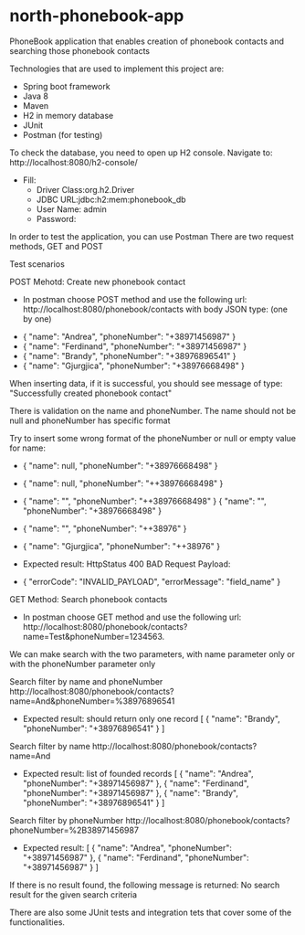 # north-phonebook-app
PhoneBook application that enables creation of phonebook contacts and searching those phonebook contacts

Technologies that are used to implement this project are:
* Spring boot framework
* Java 8
* Maven
* H2 in memory database
* JUnit 
* Postman (for testing)

To check the database, you need to open up H2 console. Navigate to: http://localhost:8080/h2-console/
* Fill:
	- Driver Class:org.h2.Driver
	- JDBC URL:jdbc:h2:mem:phonebook_db
	- User Name: admin
	- Password: 

In order to test the application, you can use Postman 
There are two request methods, GET and POST

Test scenarios

POST Mehotd: Create new phonebook contact 
- In postman choose POST method and use the following url:
http://localhost:8080/phonebook/contacts
with body JSON type: (one by one)

* {
	"name": "Andrea",
	"phoneNumber": "+38971456987"
}
* {
	"name": "Ferdinand",
	"phoneNumber": "+38971456987"
}
* {
	"name": "Brandy",
	"phoneNumber": "+38976896541"
}
* {
	"name": "Gjurgjica",
	"phoneNumber": "+38976668498"
}

When inserting data, if it is successful, you should see message of type: "Successfully created phonebook contact"

There is validation on the name and phoneNumber.
The name should not be null and phoneNumber has specific format

Try to insert some wrong format of the phoneNumber or null or empty value for name:
* {
	"name": null,
	"phoneNumber": "+38976668498"
}
* {
	"name": null,
	"phoneNumber": "++38976668498"
}
* {
	"name": "",
	"phoneNumber": "++38976668498"
}
{
	"name": "",
	"phoneNumber": "+38976668498"
}
* {
	"name": "",
	"phoneNumber": "++38976"
}
* {
	"name": "Gjurgjica",
	"phoneNumber": "++38976"
}

* Expected result: HttpStatus 400 BAD Request 
Payload:
* {
	"errorCode": "INVALID_PAYLOAD",
	"errorMessage": "field_name"
}

GET Method: Search phonebook contacts 
- In postman choose GET method and use the following url: http://localhost:8080/phonebook/contacts?name=Test&phoneNumber=1234563.

We can make search with the two parameters, with name parameter only or with the phoneNumber parameter only 

Search filter by name and phoneNumber
http://localhost:8080/phonebook/contacts?name=And&phoneNumber=%38976896541
* Expected result: should return only one record 
[
    {
        "name": "Brandy",
        "phoneNumber": "+38976896541"
    }
]

Search filter by name 
http://localhost:8080/phonebook/contacts?name=And
* Expected result: list of founded records
[
    {
        "name": "Andrea",
        "phoneNumber": "+38971456987"
    },
    {
        "name": "Ferdinand",
        "phoneNumber": "+38971456987"
    },
    {
        "name": "Brandy",
        "phoneNumber": "+38976896541"
    }
]

Search filter by phoneNumber
http://localhost:8080/phonebook/contacts?phoneNumber=%2B38971456987
* Expected result:
[
    {
        "name": "Andrea",
        "phoneNumber": "+38971456987"
    },
    {
        "name": "Ferdinand",
        "phoneNumber": "+38971456987"
    }
]

If there is no result found, the following message is returned: No search result for the given search criteria

There are also some JUnit tests and integration tets that cover some of the functionalities.

